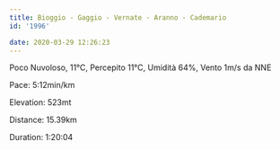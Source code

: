 ```yaml
---
title: Bioggio - Gaggio - Vernate - Aranno - Cademario
id: '1996'

date: 2020-03-29 12:26:23
---
```


Poco Nuvoloso, 11°C, Percepito 11°C, Umidità 64%, Vento 1m/s da NNE

Pace: 5:12min/km

Elevation: 523mt

Distance: 15.39km

Duration: 1:20:04

<!-- ![image](/images/2021/08/20200329-activity-map_hue890b6383700da76decdf1fb7003d099_67533_700x0_resize_box_3.png) -->
